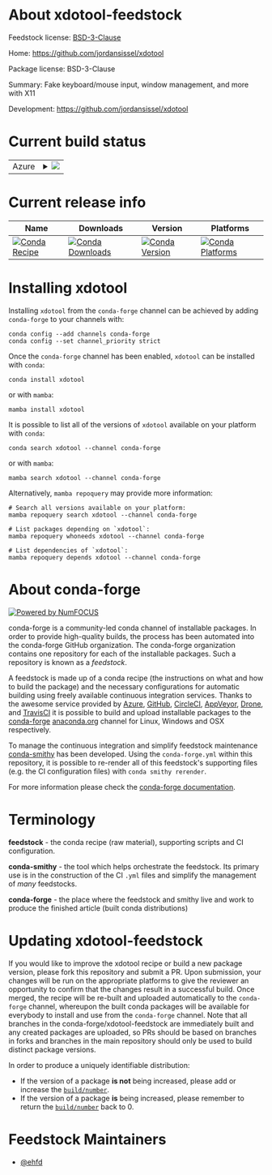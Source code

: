 About xdotool-feedstock
=======================

Feedstock license: [BSD-3-Clause](https://github.com/conda-forge/xdotool-feedstock/blob/main/LICENSE.txt)

Home: https://github.com/jordansissel/xdotool

Package license: BSD-3-Clause

Summary: Fake keyboard/mouse input, window management, and more with X11

Development: https://github.com/jordansissel/xdotool

Current build status
====================


<table>
    
  <tr>
    <td>Azure</td>
    <td>
      <details>
        <summary>
          <a href="https://dev.azure.com/conda-forge/feedstock-builds/_build/latest?definitionId=22509&branchName=main">
            <img src="https://dev.azure.com/conda-forge/feedstock-builds/_apis/build/status/xdotool-feedstock?branchName=main">
          </a>
        </summary>
        <table>
          <thead><tr><th>Variant</th><th>Status</th></tr></thead>
          <tbody><tr>
              <td>linux_64</td>
              <td>
                <a href="https://dev.azure.com/conda-forge/feedstock-builds/_build/latest?definitionId=22509&branchName=main">
                  <img src="https://dev.azure.com/conda-forge/feedstock-builds/_apis/build/status/xdotool-feedstock?branchName=main&jobName=linux&configuration=linux%20linux_64_" alt="variant">
                </a>
              </td>
            </tr>
          </tbody>
        </table>
      </details>
    </td>
  </tr>
</table>

Current release info
====================

| Name | Downloads | Version | Platforms |
| --- | --- | --- | --- |
| [![Conda Recipe](https://img.shields.io/badge/recipe-xdotool-green.svg)](https://anaconda.org/conda-forge/xdotool) | [![Conda Downloads](https://img.shields.io/conda/dn/conda-forge/xdotool.svg)](https://anaconda.org/conda-forge/xdotool) | [![Conda Version](https://img.shields.io/conda/vn/conda-forge/xdotool.svg)](https://anaconda.org/conda-forge/xdotool) | [![Conda Platforms](https://img.shields.io/conda/pn/conda-forge/xdotool.svg)](https://anaconda.org/conda-forge/xdotool) |

Installing xdotool
==================

Installing `xdotool` from the `conda-forge` channel can be achieved by adding `conda-forge` to your channels with:

```
conda config --add channels conda-forge
conda config --set channel_priority strict
```

Once the `conda-forge` channel has been enabled, `xdotool` can be installed with `conda`:

```
conda install xdotool
```

or with `mamba`:

```
mamba install xdotool
```

It is possible to list all of the versions of `xdotool` available on your platform with `conda`:

```
conda search xdotool --channel conda-forge
```

or with `mamba`:

```
mamba search xdotool --channel conda-forge
```

Alternatively, `mamba repoquery` may provide more information:

```
# Search all versions available on your platform:
mamba repoquery search xdotool --channel conda-forge

# List packages depending on `xdotool`:
mamba repoquery whoneeds xdotool --channel conda-forge

# List dependencies of `xdotool`:
mamba repoquery depends xdotool --channel conda-forge
```


About conda-forge
=================

[![Powered by
NumFOCUS](https://img.shields.io/badge/powered%20by-NumFOCUS-orange.svg?style=flat&colorA=E1523D&colorB=007D8A)](https://numfocus.org)

conda-forge is a community-led conda channel of installable packages.
In order to provide high-quality builds, the process has been automated into the
conda-forge GitHub organization. The conda-forge organization contains one repository
for each of the installable packages. Such a repository is known as a *feedstock*.

A feedstock is made up of a conda recipe (the instructions on what and how to build
the package) and the necessary configurations for automatic building using freely
available continuous integration services. Thanks to the awesome service provided by
[Azure](https://azure.microsoft.com/en-us/services/devops/), [GitHub](https://github.com/),
[CircleCI](https://circleci.com/), [AppVeyor](https://www.appveyor.com/),
[Drone](https://cloud.drone.io/welcome), and [TravisCI](https://travis-ci.com/)
it is possible to build and upload installable packages to the
[conda-forge](https://anaconda.org/conda-forge) [anaconda.org](https://anaconda.org/)
channel for Linux, Windows and OSX respectively.

To manage the continuous integration and simplify feedstock maintenance
[conda-smithy](https://github.com/conda-forge/conda-smithy) has been developed.
Using the ``conda-forge.yml`` within this repository, it is possible to re-render all of
this feedstock's supporting files (e.g. the CI configuration files) with ``conda smithy rerender``.

For more information please check the [conda-forge documentation](https://conda-forge.org/docs/).

Terminology
===========

**feedstock** - the conda recipe (raw material), supporting scripts and CI configuration.

**conda-smithy** - the tool which helps orchestrate the feedstock.
                   Its primary use is in the construction of the CI ``.yml`` files
                   and simplify the management of *many* feedstocks.

**conda-forge** - the place where the feedstock and smithy live and work to
                  produce the finished article (built conda distributions)


Updating xdotool-feedstock
==========================

If you would like to improve the xdotool recipe or build a new
package version, please fork this repository and submit a PR. Upon submission,
your changes will be run on the appropriate platforms to give the reviewer an
opportunity to confirm that the changes result in a successful build. Once
merged, the recipe will be re-built and uploaded automatically to the
`conda-forge` channel, whereupon the built conda packages will be available for
everybody to install and use from the `conda-forge` channel.
Note that all branches in the conda-forge/xdotool-feedstock are
immediately built and any created packages are uploaded, so PRs should be based
on branches in forks and branches in the main repository should only be used to
build distinct package versions.

In order to produce a uniquely identifiable distribution:
 * If the version of a package **is not** being increased, please add or increase
   the [``build/number``](https://docs.conda.io/projects/conda-build/en/latest/resources/define-metadata.html#build-number-and-string).
 * If the version of a package **is** being increased, please remember to return
   the [``build/number``](https://docs.conda.io/projects/conda-build/en/latest/resources/define-metadata.html#build-number-and-string)
   back to 0.

Feedstock Maintainers
=====================

* [@ehfd](https://github.com/ehfd/)

